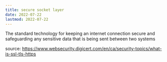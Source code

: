 ```yaml
---
title: secure socket layer
date: 2022-07-22
lastmod: 2022-07-22
---
```

The standard technology for keeping an internet connection secure and safeguarding any sensitive data that is being sent between two systems

source: https://www.websecurity.digicert.com/en/ca/security-topics/what-is-ssl-tls-https